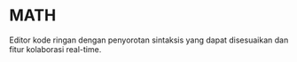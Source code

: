 # MATH
Editor kode ringan dengan penyorotan sintaksis yang dapat disesuaikan dan fitur kolaborasi real-time. 
